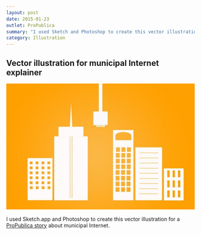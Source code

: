 ```yaml
---
layout: post
date: 2015-01-23
outlet: ProPublica
summary: "I used Sketch and Photoshop to create this vector illustration for a ProPublica story about municipal Internet."
category: Illustration
---
```


##  Vector illustration for municipal Internet explainer


<img src="/assets/img/20150123-internet-access-630x420.jpg" alt="An illustration showing a cityscape with an internet cord alongside the buildings"/>

I used Sketch.app and Photoshop to create this vector illustration for a [ProPublica story](http://www.propublica.org/article/obama-wants-you-to-have-cheap-fast-internet-but-many-cities-arent-allowed-t) about municipal Internet.
